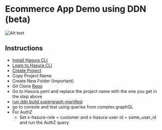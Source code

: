 # Ecommerce App Demo using DDN (beta)

![Alt text](https://github.com/hasura/ddn_beta_ecommerce/blob/main/ecommappschema.png)

## Instructions

- [Install Hasura CLI](https://hasura.io/docs/3.0/cli/installation)
- [Login to Hasura CLI](https://hasura.io/docs/3.0/cli/commands/login)
- [Create Project](https://hasura.io/docs/3.0/cli/commands/create-project)
- Copy Project Name
- Create New Folder (Important)
- Git Clone [Repo](https://github.com/hasura/ddn_beta_ecommerce.git)
- Go to Hasura.yaml and replace the project name with the one you get in the step above
- [run ddn build supergraph-manifest](https://hasura.io/docs/3.0/cli/commands/build-supergraph-manifest)
- go to console and test using queries from complex.graphQL
- For AuthZ
  - Set x-hasura-role = customer and x-hasura-user-id = some_user_id and run the AuthZ query
